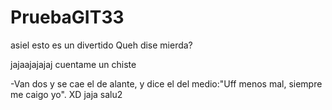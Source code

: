 # PruebaGIT33
asiel esto es un divertido
Queh dise mierda? 


jajaajajajaj cuentame un chiste

-Van dos y se cae el de alante, y dice el del medio:"Uff menos mal, siempre me caigo yo". XD jaja salu2
